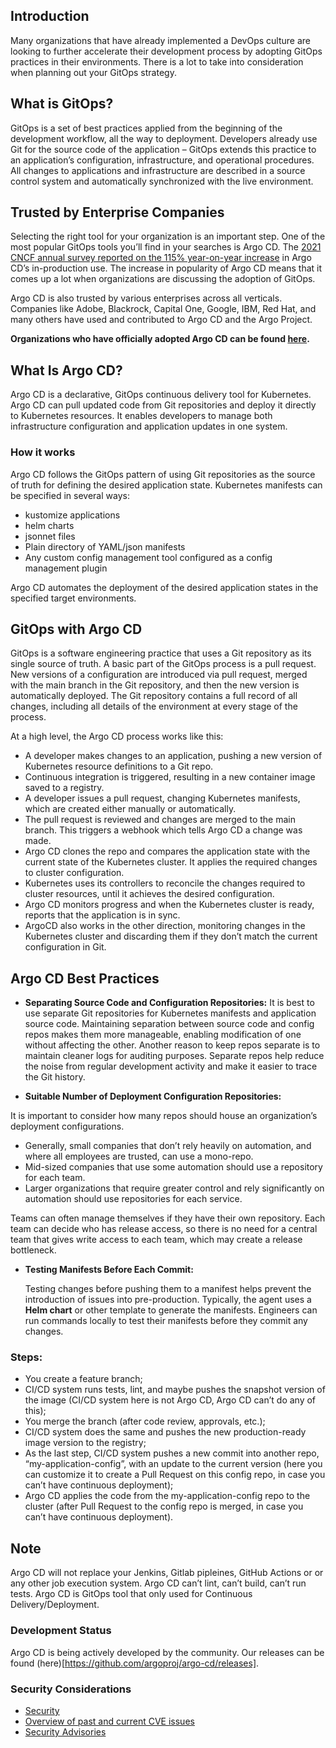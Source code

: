 ## Introduction

Many organizations that have already implemented a DevOps culture are looking to further accelerate their development process by adopting GitOps practices in their environments. There is a lot to take into consideration when planning out your GitOps strategy.

## What is GitOps?

GitOps is a set of best practices applied from the beginning of the development workflow, all the way to deployment.
Developers already use Git for the source code of the application – GitOps extends this practice to an application’s configuration, infrastructure, and operational procedures. All changes to applications and infrastructure are described in a source control system and automatically synchronized with the live environment.

## Trusted by Enterprise Companies

Selecting the right tool for your organization is an important step. One of the most popular GitOps tools you’ll find in your searches is Argo CD. The [2021 CNCF annual survey reported on the 115% year-on-year increase](https://blog.argoproj.io/cncf-argo-project-2022-user-survey-results-f9caf46df7fd) in Argo CD’s in-production use. The increase in popularity of Argo CD means that it comes up a lot when organizations are discussing the adoption of GitOps.

Argo CD is also trusted by various enterprises across all verticals. Companies like Adobe, Blackrock, Capital One, Google, IBM, Red Hat, and many others have used and contributed to Argo CD and the Argo Project.

**Organizations who have officially adopted Argo CD can be found [here](https://github.com/argoproj/argo-cd/blob/master/USERS.md).**

## What Is Argo CD?

Argo CD is a declarative, GitOps continuous delivery tool for Kubernetes. Argo CD can pull updated code from Git repositories and deploy it directly to Kubernetes resources. It enables developers to manage both infrastructure configuration and application updates in one system.

### How it works

Argo CD follows the GitOps pattern of using Git repositories as the source of truth for defining the desired application state. Kubernetes manifests can be specified in several ways:

- kustomize applications
- helm charts
- jsonnet files
- Plain directory of YAML/json manifests
- Any custom config management tool configured as a config management plugin

Argo CD automates the deployment of the desired application states in the specified target environments. 

## GitOps with Argo CD

GitOps is a software engineering practice that uses a Git repository as its single source of truth. A basic part of the GitOps process is a pull request. New versions of a configuration are introduced via pull request, merged with the main branch in the Git repository, and then the new version is automatically deployed. The Git repository contains a full record of all changes, including all details of the environment at every stage of the process.

At a high level, the Argo CD process works like this:

- A developer makes changes to an application, pushing a new version of Kubernetes resource definitions to a Git repo.
- Continuous integration is triggered, resulting in a new container image saved to a registry. 
- A developer issues a pull request, changing Kubernetes manifests, which are created either manually or automatically.
- The pull request is reviewed and changes are merged to the main branch. This triggers a webhook which tells Argo CD a change was made.
- Argo CD clones the repo and compares the application state with the current state of the Kubernetes cluster. It applies the required changes to cluster configuration.
- Kubernetes uses its controllers to reconcile the changes required to cluster resources, until it achieves the desired configuration.
- Argo CD monitors progress and when the Kubernetes cluster is ready, reports that the application is in sync.
- ArgoCD also works in the other direction, monitoring changes in the Kubernetes cluster and discarding them if they don’t match the current configuration in Git.


## Argo CD Best Practices

- **Separating Source Code and Configuration Repositories:** It is best to use separate Git repositories for Kubernetes manifests and application source code. Maintaining separation between source code and config repos makes them more manageable, enabling modification of one without affecting the other. Another reason to keep repos separate is to maintain cleaner logs for auditing purposes. Separate repos help reduce the noise from regular development activity and make it easier to trace the Git history. 

- **Suitable Number of Deployment Configuration Repositories:**

 It is important to consider how many repos should house an organization’s deployment configurations.
 
  - Generally, small companies that don’t rely heavily on automation, and where all employees are trusted, can use a mono-repo. 
  - Mid-sized companies that use some automation should use a repository for each team.
  - Larger organizations that require greater control and rely significantly on automation should use repositories for each service.
  
 Teams can often manage themselves if they have their own repository. Each team can decide who has release access, so there is no need for a central team that gives write access to each team, which may create a release bottleneck.

- **Testing Manifests Before Each Commit:**

  Testing changes before pushing them to a manifest helps prevent the introduction of issues into pre-production. Typically, the agent uses a **Helm chart** or other template to generate the manifests. Engineers can run commands locally to test their manifests before they commit any changes. 

### Steps:

- You create a feature branch;
- CI/CD system runs tests, lint, and maybe pushes the snapshot version of the image (CI/CD system here is not Argo CD, Argo CD can’t do any of this);
- You merge the branch (after code review, approvals, etc.);
- CI/CD system does the same and pushes the new production-ready image version to the registry;
- As the last step, CI/CD system pushes a new commit into another repo, “my-application-config”, with an update to the current version (here you can customize it to create a Pull Request on this config repo, in case you can’t have continuous deployment);
- Argo CD applies the code from the my-application-config repo to the cluster (after Pull Request to the config repo is merged, in case you can’t have continuous deployment).


## Note 

Argo CD will not replace your Jenkins, Gitlab pipleines, GitHub Actions or or any other job execution system. Argo CD can’t lint, can’t build, can’t run tests. Argo CD is GitOps tool that only used for Continuous Delivery/Deployment.

### Development Status

Argo CD is being actively developed by the community. Our releases can be found (here)[https://github.com/argoproj/argo-cd/releases].

### Security Considerations

- [Security](https://argo-cd.readthedocs.io/en/stable/operator-manual/security/)
- [Overview of past and current CVE issues](https://argo-cd.readthedocs.io/en/stable/security_considerations/)
- [Security Advisories](https://github.com/argoproj/argo-cd/security/advisories)
